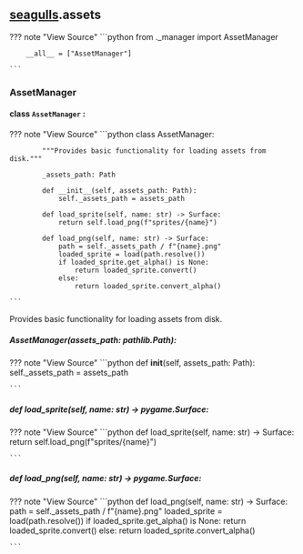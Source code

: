 ## [seagulls](../seagulls).assets

??? note "View Source"
    ```python
        from ._manager import AssetManager

        __all__ = ["AssetManager"]

    ```

### AssetManager

#### class `AssetManager` :

??? note "View Source"
    ```python
        class AssetManager:

            """Provides basic functionality for loading assets from disk."""

            _assets_path: Path

            def __init__(self, assets_path: Path):
                self._assets_path = assets_path

            def load_sprite(self, name: str) -> Surface:
                return self.load_png(f"sprites/{name}")

            def load_png(self, name: str) -> Surface:
                path = self._assets_path / f"{name}.png"
                loaded_sprite = load(path.resolve())
                if loaded_sprite.get_alpha() is None:
                    return loaded_sprite.convert()
                else:
                    return loaded_sprite.convert_alpha()

    ```

Provides basic functionality for loading assets from disk.



##### AssetManager(assets_path: pathlib.Path):

??? note "View Source"
    ```python
            def __init__(self, assets_path: Path):
                self._assets_path = assets_path

    ```




##### def load_sprite(self, name: str) -&gt; pygame.Surface:

??? note "View Source"
    ```python
            def load_sprite(self, name: str) -> Surface:
                return self.load_png(f"sprites/{name}")

    ```




##### def load_png(self, name: str) -&gt; pygame.Surface:

??? note "View Source"
    ```python
            def load_png(self, name: str) -> Surface:
                path = self._assets_path / f"{name}.png"
                loaded_sprite = load(path.resolve())
                if loaded_sprite.get_alpha() is None:
                    return loaded_sprite.convert()
                else:
                    return loaded_sprite.convert_alpha()

    ```




